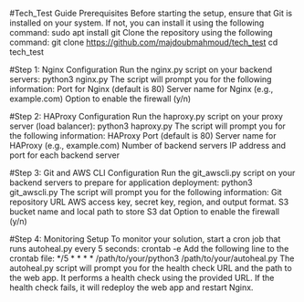 #Tech_Test Guide
Prerequisites
Before starting the setup, ensure that Git is installed on your system. If not, you can install it using the following command:
sudo apt install git
Clone the repository using the following command:
git clone https://github.com/majdoubmahmoud/tech_test
cd tech_test

#Step 1: Nginx Configuration
Run the nginx.py script on your backend servers:
python3 nginx.py
The script will prompt you for the following information:
Port for Nginx (default is 80)
Server name for Nginx (e.g., example.com)
Option to enable the firewall (y/n)

#Step 2: HAProxy Configuration
Run the haproxy.py script on your proxy server (load balancer):
python3 haproxy.py
The script will prompt you for the following information:
HAProxy Port (default is 80)
Server name for HAProxy (e.g., example.com)
Number of backend servers
IP address and port for each backend server

#Step 3: Git and AWS CLI Configuration
Run the git_awscli.py script on your backend servers to prepare for application deployment:
python3 git_awscli.py
The script will prompt you for the following information:
Git repository URL
AWS access key, secret key, region, and output format.
S3 bucket name and local path to store S3 dat
Option to enable the firewall (y/n)

#Step 4: Monitoring Setup
To monitor your solution, start a cron job that runs autoheal.py every 5 seconds:
crontab -e
Add the following line to the crontab file:
*/5 * * * * /path/to/your/python3 /path/to/your/autoheal.py
The autoheal.py script will prompt you for the health check URL and the path to the web app. It performs a health check using the provided URL. If the health check fails, it will redeploy the web app and restart Nginx.
